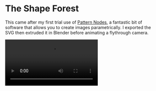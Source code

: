 # The Shape Forest

This came after my first trial use of [Pattern Nodes](https://www.lostminds.com/patternodes3/), a fantastic bit of software that allows you to create images parametrically. I exported the SVG then extruded it in Blender before animating a flythrough camera.  


![](./src/output-lit.mp4)